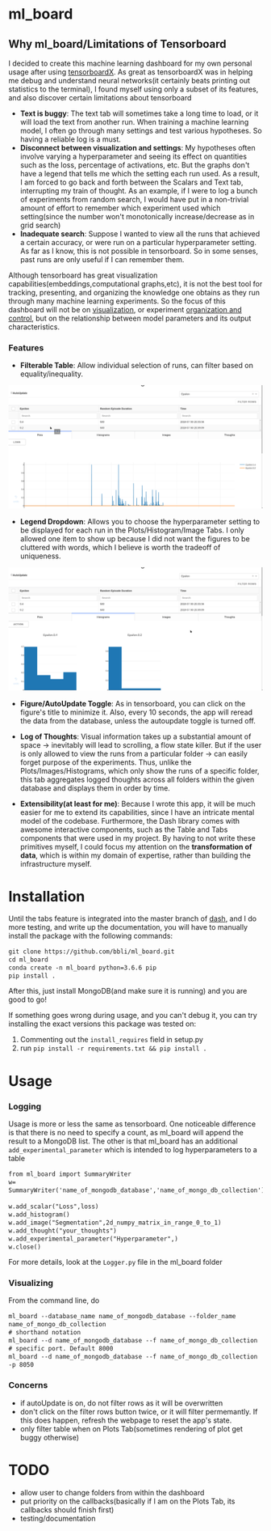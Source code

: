 # ml_board
## Why ml_board/Limitations of Tensorboard
I decided to create this machine learning dashboard for my own personal usage after using [tensorboardX](https://github.com/lanpa/tensorboardX). As great as tensorboardX was in helping me debug and understand neural networks(it certainly beats printing out statistics to the terminal), I found myself using only a subset of its features, and also discover certain limitations about tensorboard

* **Text is buggy**: The text tab will sometimes take a long time to load, or it will load the text from another run. When training a machine learning model, I often go through many settings and test various hypotheses. So having a reliable log is a must.
* **Disconnect between visualization and settings**: My hypotheses often involve varying a hyperparameter and seeing its effect on quantities such as the loss, percentage of activations, etc. But the graphs don't have a legend that tells me which the setting each run used. As a result, I am forced to go back and forth between the Scalars and Text tab, interrupting my train of thought. As an example, if I were to log a bunch of experiments from random search, I would have put in a non-trivial amount of effort to remember which experiment used which setting(since the number won't monotonically increase/decrease as in grid search)
* **Inadequate search**: Suppose I wanted to view all the runs that achieved a certain accuracy, or were run on a particular hyperparameter setting. As far as I know, this is not possible in tensorboard. So in some senses, past runs are only useful if I can remember them.

Although tensorboard has great visualization capabilities(embeddings,computational graphs,etc), it is not the best tool for tracking, presenting, and organizing the knowledge one obtains as they run through many machine learning experiments. So the focus of this dashboard will not be on [visualization](https://github.com/tensorflow/tensorboard), or experiment [organization and control](https://github.com/IDSIA/sacred), but on the relationship between model parameters and its output characteristics.
### Features
* **Filterable Table**: Allow individual selection of runs, can filter based on equality/inequality.

![table](gifs/table.gif)
* **Legend Dropdown**: Allows you to choose the hyperparameter setting to be displayed for each run in the Plots/Histogram/Image Tabs. I only allowed one item to show up because I did not want the figures to be cluttered with words, which I believe is worth the tradeoff of uniqueness.

![dropdown](gifs/dropdown.gif)
* **Figure/AutoUpdate Toggle**: As in tensorboard, you can click on the figure's title to minimize it. Also, every 10 seconds, the app will reread the data from the database, unless the autoupdate toggle is turned off.

* **Log of Thoughts**: Visual information takes up a substantial amount of space -> inevitably will lead to scrolling, a flow state killer. But if the user is only allowed to view the runs from a particular folder -> can easily forget purpose of the experiments. Thus, unlike the Plots/Images/Histograms, which only show the runs of a specific folder, this tab aggregates logged thoughts across all folders within the given database and displays them in order by time. 


* **Extensibility(at least for me)**: Because I wrote this app, it will be much easier for me to extend its capabilities, since I have an intricate mental model of the codebase. Furthermore, the Dash library comes with awesome interactive components, such as the Table and Tabs components that were used in my project. By having to not write these primitives myself, I could focus my attention on the **transformation of data**, which is within my domain of expertise, rather than building the infrastructure myself.

# Installation
Until the tabs feature is integrated into the master branch of [dash](https://github.com/plotly/dash), and I do more testing, and write up the documentation, you will have to manually install the package with the following commands:
```
git clone https://github.com/bbli/ml_board.git
cd ml_board
conda create -n ml_board python=3.6.6 pip
pip install .
```
After this, just install MongoDB(and make sure it is running) and you are good to go!

If something goes wrong during usage, and you can't debug it, you can try installing the exact versions this package was tested on:
1. Commenting out the `install_requires` field in setup.py
2. run `pip install -r requirements.txt && pip install .`

# Usage
### Logging
Usage is more or less the same as tensorboard. One noticeable difference is that there is no need to specify a count, as ml_board will append the result to a MongoDB list. The other is that ml_board has an additional `add_experimental_parameter` which is intended to log hyperparameters to a table
```
from ml_board import SummaryWriter
w= SummaryWriter('name_of_mongodb_database','name_of_mongo_db_collection')

w.add_scalar("Loss",loss)
w.add_histogram()
w.add_image("Segmentation",2d_numpy_matrix_in_range_0_to_1)
w.add_thought("your_thoughts")
w.add_experimental_parameter("Hyperparameter",)
w.close()
```
For more details, look at the `Logger.py` file in the ml_board folder
### Visualizing
From the command line, do
```
ml_board --database_name name_of_mongodb_database --folder_name name_of_mongo_db_collection
# shorthand notation
ml_board --d name_of_mongodb_database --f name_of_mongo_db_collection
# specific port. Default 8000
ml_board --d name_of_mongodb_database --f name_of_mongo_db_collection -p 8050
```
### Concerns
* if autoUpdate is on, do not filter rows as it will be overwritten
* don't click on the filter rows button twice, or it will filter permemantly. If this does happen, refresh the webpage to reset the app's state.
* only filter table when on Plots Tab(sometimes rendering of plot get buggy otherwise)


# TODO
* allow user to change folders from within the dashboard
* put priority on the callbacks(basically if I am on the Plots Tab, its callbacks should finish first)
* testing/documentation
